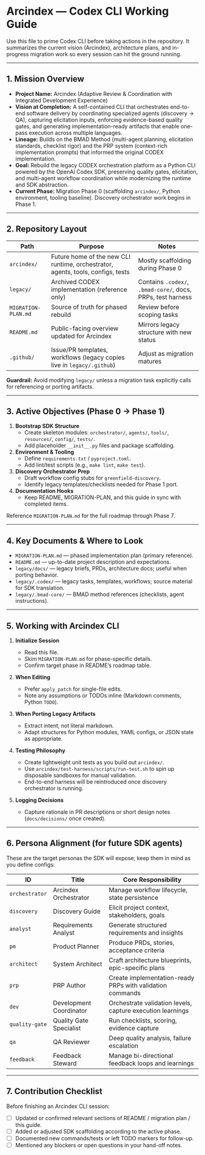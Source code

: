 # Arcindex — Codex CLI Working Guide

Use this file to prime Codex CLI before taking actions in the repository. It summarizes the current vision (Arcindex), architecture plans, and in-progress migration work so every session can hit the ground running.

---

## 1. Mission Overview

- **Project Name:** Arcindex (Adaptive Review & Coordination with Integrated Development Experience)
- **Vision at Completion:** A self-contained CLI that orchestrates end-to-end software delivery by coordinating specialized agents (discovery → QA), capturing elicitation inputs, enforcing evidence-based quality gates, and generating implementation-ready artifacts that enable one-pass execution across multiple languages.
- **Lineage:** Builds on the BMAD Method (multi-agent planning, elicitation standards, checklist rigor) and the PRP system (context-rich implementation prompts) that informed the original CODEX implementation.
- **Goal:** Rebuild the legacy CODEX orchestration platform as a Python CLI powered by the OpenAI Codex SDK, preserving quality gates, elicitation, and multi-agent workflow coordination while modernizing the runtime and SDK abstraction.
- **Current Phase:** Migration Phase 0 (scaffolding `arcindex/`, Python environment, tooling baseline). Discovery orchestrator work begins in Phase 1.

---

## 2. Repository Layout

| Path | Purpose | Notes |
|------|---------|-------|
| `arcindex/` | Future home of the new CLI runtime, orchestrator, agents, tools, configs, tests | Mostly scaffolding during Phase 0 |
| `legacy/` | Archived CODEX implementation (reference only) | Contains `.codex/`, `.bmad-core/`, docs, PRPs, test harness |
| `MIGRATION-PLAN.md` | Source of truth for phased rebuild | Review before scoping tasks |
| `README.md` | Public-facing overview updated for Arcindex | Mirrors legacy structure with new status |
| `.github/` | Issue/PR templates, workflows (legacy copies live in `legacy/.github`) | Adjust as migration matures |

**Guardrail:** Avoid modifying `legacy/` unless a migration task explicitly calls for referencing or porting artifacts.

---

## 3. Active Objectives (Phase 0 → Phase 1)

1. **Bootstrap SDK Structure**
   - Create skeleton modules: `orchestrator/`, `agents/`, `tools/`, `resources/`, `config/`, `tests/`.
   - Add placeholder `__init__.py` files and package scaffolding.
2. **Environment & Tooling**
   - Define `requirements.txt` / `pyproject.toml`.
   - Add lint/test scripts (e.g., `make lint`, `make test`).
3. **Discovery Orchestrator Prep**
   - Draft workflow config stubs for `greenfield-discovery`.
   - Identify legacy templates/checklists needed for Phase 1 port.
4. **Documentation Hooks**
   - Keep README, MIGRATION-PLAN, and this guide in sync with completed items.

Reference `MIGRATION-PLAN.md` for the full roadmap through Phase 7.

---

## 4. Key Documents & Where to Look

- `MIGRATION-PLAN.md` — phased implementation plan (primary reference).
- `README.md` — up-to-date project description and expectations.
- `legacy/docs/` — legacy briefs, PRDs, architecture docs; useful when porting behavior.
- `legacy/.codex/` — legacy tasks, templates, workflows; source material for SDK translation.
- `legacy/.bmad-core/` — BMAD method references (checklists, agent instructions).

---

## 5. Working with Arcindex CLI

1. **Initialize Session**
   - Read this file.
   - Skim `MIGRATION-PLAN.md` for phase-specific details.
   - Confirm target phase in README’s roadmap table.

2. **When Editing**
   - Prefer `apply_patch` for single-file edits.
   - Note any assumptions or TODOs inline (Markdown comments, Python `TODO`).

3. **When Porting Legacy Artifacts**
   - Extract intent, not literal markdown.
   - Adapt structures for Python modules, YAML configs, or JSON state as appropriate.

4. **Testing Philosophy**
   - Create lightweight unit tests as you build out `arcindex/`.
   - Use `arcindex/test-harness/scripts/run-test.sh` to spin up disposable sandboxes for manual validation.
   - End-to-end harness will be reintroduced once discovery orchestrator is running.

5. **Logging Decisions**
   - Capture rationale in PR descriptions or short design notes (`docs/decisions/` once created).

---

## 6. Persona Alignment (for future SDK agents)

These are the target personas the SDK will expose; keep them in mind as you define configs:

| ID | Title | Core Responsibility |
|----|-------|---------------------|
| `orchestrator` | Arcindex Orchestrator | Manage workflow lifecycle, state persistence |
| `discovery` | Discovery Guide | Elicit project context, stakeholders, goals |
| `analyst` | Requirements Analyst | Generate structured requirements and insights |
| `pm` | Product Planner | Produce PRDs, stories, acceptance criteria |
| `architect` | System Architect | Craft architecture blueprints, epic-specific plans |
| `prp` | PRP Author | Create implementation-ready PRPs with validation commands |
| `dev` | Development Coordinator | Orchestrate validation levels, capture execution learnings |
| `quality-gate` | Quality Gate Specialist | Run checklists, scoring, evidence capture |
| `qa` | QA Reviewer | Deep quality analysis, failure escalation |
| `feedback` | Feedback Steward | Manage bi-directional feedback loops and learnings |

---

## 7. Contribution Checklist

Before finishing an Arcindex CLI session:

- [ ] Updated or confirmed relevant sections of README / migration plan / this guide.
- [ ] Added or adjusted SDK scaffolding according to the active phase.
- [ ] Documented new commands/tests or left TODO markers for follow-up.
- [ ] Mentioned any blockers or open questions in your hand-off notes.
